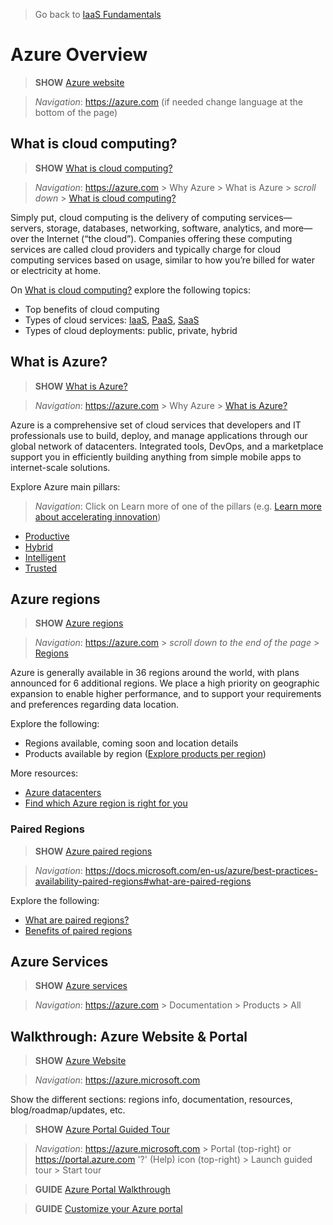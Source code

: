 > Go back to [IaaS Fundamentals](0-iaasfundamentals.md#delivery-guide)

# Azure Overview

> **SHOW** [Azure website](https://azure.microsoft.com/en-us/)

> *Navigation*: https://azure.com (if needed change language at the bottom of the page)


## What is cloud computing?

> **SHOW** [What is cloud computing?](https://azure.microsoft.com/en-us/overview/what-is-cloud-computing/)

> *Navigation*: https://azure.com > Why Azure > What is Azure > *scroll down* > [What is cloud computing?](https://azure.microsoft.com/en-us/overview/what-is-cloud-computing/)

Simply put, cloud computing is the delivery of computing services—servers, storage, databases, networking, software, analytics, and more—over the Internet (“the cloud”). Companies offering these computing services are called cloud providers and typically charge for cloud computing services based on usage, similar to how you’re billed for water or electricity at home.

On [What is cloud computing?](https://azure.microsoft.com/en-us/overview/what-is-cloud-computing/) explore the following topics:
* Top benefits of cloud computing
* Types of cloud services: [IaaS](https://azure.microsoft.com/en-us/overview/what-is-iaas/), [PaaS](https://azure.microsoft.com/en-us/overview/what-is-paas/), [SaaS](https://azure.microsoft.com/en-us/overview/what-is-saas/)
* Types of cloud deployments: public, private, hybrid


## What is Azure?

> **SHOW** [What is Azure?](https://azure.microsoft.com/en-us/overview/what-is-azure/) 

> *Navigation*: https://azure.com > Why Azure > [What is Azure?](https://azure.microsoft.com/en-us/overview/what-is-azure/) 

Azure is a comprehensive set of cloud services that developers and IT professionals use to build, deploy, and manage applications through our global network of datacenters. Integrated tools, DevOps, and a marketplace support you in efficiently building anything from simple mobile apps to internet-scale solutions.

Explore Azure main pillars:
> *Navigation*: Click on Learn more of one of the pillars (e.g. [Learn more about accelerating innovation](https://azure.microsoft.com/en-us/overview/productivity/))
* [Productive](https://azure.microsoft.com/en-us/overview/productivity/)
* [Hybrid](https://azure.microsoft.com/en-us/overview/hybrid-cloud/)
* [Intelligent](https://azure.microsoft.com/en-us/overview/intelligent/)
* [Trusted](https://azure.microsoft.com/en-us/overview/trusted-cloud/)


## Azure regions

> **SHOW** [Azure regions](https://azure.microsoft.com/en-us/regions/) 

> *Navigation*: https://azure.com > *scroll down to the end of the page* > [Regions](https://azure.microsoft.com/en-us/regions/) 

Azure is generally available in 36 regions around the world, with plans announced for 6 additional regions. We place a high priority on geographic expansion to enable higher performance, and to support your requirements and preferences regarding data location.

Explore the following:
* Regions available, coming soon and location details
* Products available by region ([Explore products per region](https://azure.microsoft.com/en-us/regions/))

More resources:
* [Azure datacenters](https://azure.microsoft.com/en-us/overview/datacenters/)
* [Find which Azure region is right for you](https://azure.microsoft.com/en-us/overview/datacenters/how-to-choose/)


### Paired Regions

> **SHOW** [Azure paired regions](https://docs.microsoft.com/en-us/azure/best-practices-availability-paired-regions#what-are-paired-regions) 

> *Navigation*: https://docs.microsoft.com/en-us/azure/best-practices-availability-paired-regions#what-are-paired-regions 

Explore the following:
* [What are paired regions?](https://docs.microsoft.com/en-us/azure/best-practices-availability-paired-regions#what-are-paired-regions)
* [Benefits of paired regions](https://docs.microsoft.com/en-us/azure/best-practices-availability-paired-regions#benefits-of-paired-regions)


## Azure Services

> **SHOW** [Azure services](https://docs.microsoft.com/en-us/azure/#pivot=products&panel=all) 

> *Navigation*: https://azure.com > Documentation > Products > All


## Walkthrough: Azure Website & Portal

> **SHOW** [Azure Website](https://azure.microsoft.com) 

> *Navigation*: https://azure.microsoft.com  

Show the different sections: regions info, documentation, resources, blog/roadmap/updates, etc.

> **SHOW** [Azure Portal Guided Tour](https://portal.azure.com) 

> *Navigation*: 
> https://azure.microsoft.com > Portal (top-right) or https://portal.azure.com
> '?' (Help) icon (top-right) > Launch guided tour > Start tour

> **GUIDE** [Azure Portal Walkthrough](https://github.com/Azure/onboarding-guidance/blob/master/Portal/PortalTour101.md)

> **GUIDE** [Customize your Azure portal](https://github.com/Azure/fta-azurefundamentals/blob/master/iaas-fundamentals/articles/website-on-iaas-http.md#customize-your-azure-portal)



